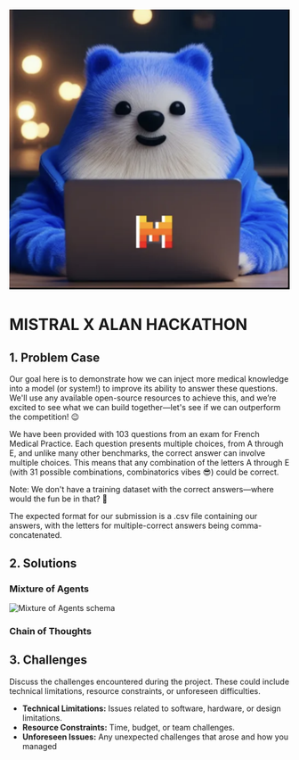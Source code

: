 # ![Banner Image](Images/alanxmistral.png)

# MISTRAL X ALAN HACKATHON

## 1. Problem Case
Our goal here is to demonstrate how we can inject more medical knowledge into a model (or system!) to improve its ability to answer these questions. We'll use any available open-source resources to achieve this, and we’re excited to see what we can build together—let's see if we can outperform the competition! 😉

We have been provided with 103 questions from an exam for French Medical Practice. Each question presents multiple choices, from A through E, and unlike many other benchmarks, the correct answer can involve multiple choices. This means that any combination of the letters A through E (with 31 possible combinations, combinatorics vibes 😎) could be correct.

Note: We don't have a training dataset with the correct answers—where would the fun be in that? :saluting_face:

The expected format for our submission is a .csv file containing our answers, with the letters for multiple-correct answers being comma-concatenated.

## 2. Solutions
### Mixture of Agents
<img src="https://example.com/your-image-url.jpg" alt="Mixture of Agents schema" width="200"/>

### Chain of Thoughts

## 3. Challenges
Discuss the challenges encountered during the project. These could include technical limitations, resource constraints, or unforeseen difficulties.

- **Technical Limitations:** Issues related to software, hardware, or design limitations.
- **Resource Constraints:** Time, budget, or team challenges.
- **Unforeseen Issues:** Any unexpected challenges that arose and how you managed
